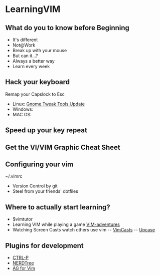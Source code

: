 # LearningVIM

## What do you to know before Beginning
- It's different
- Not@Work
- Break up with your mouse
- But can it...?
- Always a better way
- Learn every week
## Hack your keyboard
Remap your Capslock to Esc
- Linux: [Gnome Tweak Tools Update](https://i.stack.imgur.com/zPTPF.png)
- Windows:
- MAC OS: 
## Speed up your key repeat

## Get the VI/VIM Graphic Cheat Sheet

## Configuring your vim
~/.vimrc
- Version Control by git
- Steel from your friends' dotfiles
## Where to actually start learning?
- $vimtutor
- Learning VIM while playing a game
[VIM-adventures](https://vim-adventures.com/)
- Watching Screen Casts
watch others use vim
-- [VimCasts](vimcasts.org)
-- [Upcase](upcase.com/vim)
## Plugins for development
- [CTRL-P](https://github.com/kien/ctrlp.vim)
- [NERDTree](https://github.com/scrooloose/nerdtree)
- [AG for Vim](https://github.com/rking/ag.vim)
